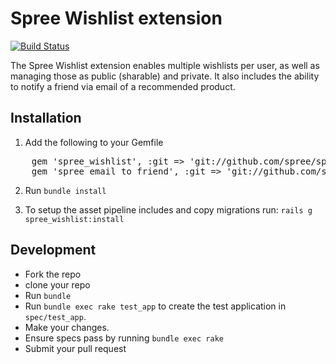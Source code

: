 # Spree Wishlist extension

[![Build
Status](https://secure.travis-ci.org/spree/spree_wishlist.png)](http://travis-ci.org/spree/spree_wishlist)

The Spree Wishlist extension enables multiple wishlists per user, as well as managing those
as public (sharable) and private.  It also includes the ability to notify a friend via email
of a recommended product.

## Installation

1. Add the following to your Gemfile

<pre>
    gem 'spree_wishlist', :git => 'git://github.com/spree/spree_wishlist.git'
    gem 'spree_email_to_friend', :git => 'git://github.com/spree/spree_email_to_friend.git'
</pre>

2. Run `bundle install`

3. To setup the asset pipeline includes and copy migrations run: `rails g spree_wishlist:install`

## Development

  * Fork the repo
  * clone your repo
  * Run `bundle`
  * Run `bundle exec rake test_app` to create the test application in `spec/test_app`.
  * Make your changes.
  * Ensure specs pass by running `bundle exec rake`
  * Submit your pull request
